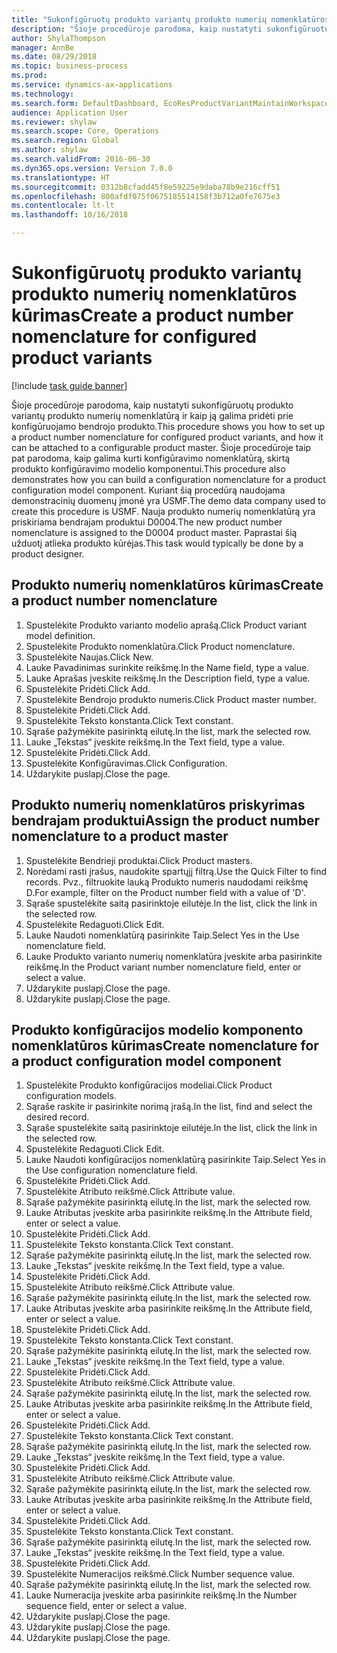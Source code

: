 ```yaml
--- 
title: "Sukonfigūruotų produkto variantų produkto numerių nomenklatūros kūrimas"
description: "Šioje procedūroje parodoma, kaip nustatyti sukonfigūruotų produkto variantų produkto numerių nomenklatūrą ir kaip ją galima pridėti prie konfigūruojamo bendrojo produkto."
author: ShylaThompson
manager: AnnBe
ms.date: 08/29/2018
ms.topic: business-process
ms.prod: 
ms.service: dynamics-ax-applications
ms.technology: 
ms.search.form: DefaultDashboard, EcoResProductVariantMaintainWorkspace, EcoResNomenclature, EcoResProductListPage, EcoResProductDetails, PCProductConfigurationModelListPage, PCProductConfigurationModelDetails
audience: Application User
ms.reviewer: shylaw
ms.search.scope: Core, Operations
ms.search.region: Global
ms.author: shylaw
ms.search.validFrom: 2016-06-30
ms.dyn365.ops.version: Version 7.0.0
ms.translationtype: HT
ms.sourcegitcommit: 0312b8cfadd45f8e59225e9daba78b9e216cff51
ms.openlocfilehash: 800afdf075f0675185514158f3b712a0fe7675e3
ms.contentlocale: lt-lt
ms.lasthandoff: 10/16/2018

---
```

# <a name="create-a-product-number-nomenclature-for-configured-product-variants"></a><span data-ttu-id="9c0f5-103">Sukonfigūruotų produkto variantų produkto numerių nomenklatūros kūrimas</span><span class="sxs-lookup"><span data-stu-id="9c0f5-103">Create a product number nomenclature for configured product variants</span></span>

[!include [task guide banner](../../includes/task-guide-banner.md)]

<span data-ttu-id="9c0f5-104">Šioje procedūroje parodoma, kaip nustatyti sukonfigūruotų produkto variantų produkto numerių nomenklatūrą ir kaip ją galima pridėti prie konfigūruojamo bendrojo produkto.</span><span class="sxs-lookup"><span data-stu-id="9c0f5-104">This procedure shows you how to set up a product number nomenclature for configured product variants, and how it can be attached to a configurable product master.</span></span> <span data-ttu-id="9c0f5-105">Šioje procedūroje taip pat parodoma, kaip galima kurti konfigūravimo nomenklatūrą, skirtą produkto konfigūravimo modelio komponentui.</span><span class="sxs-lookup"><span data-stu-id="9c0f5-105">This procedure also demonstrates how you can build a configuration nomenclature for a product configuration model component.</span></span> <span data-ttu-id="9c0f5-106">Kuriant šią procedūrą naudojama demonstracinių duomenų įmonė yra USMF.</span><span class="sxs-lookup"><span data-stu-id="9c0f5-106">The demo data company used to create this procedure is USMF.</span></span> <span data-ttu-id="9c0f5-107">Nauja produkto numerių nomenklatūrą yra priskiriama bendrajam produktui D0004.</span><span class="sxs-lookup"><span data-stu-id="9c0f5-107">The new product number nomenclature is assigned to the D0004 product master.</span></span> <span data-ttu-id="9c0f5-108">Paprastai šią užduotį atlieka produkto kūrėjas.</span><span class="sxs-lookup"><span data-stu-id="9c0f5-108">This task would typically be done by a product designer.</span></span>


## <a name="create-a-product-number-nomenclature"></a><span data-ttu-id="9c0f5-109">Produkto numerių nomenklatūros kūrimas</span><span class="sxs-lookup"><span data-stu-id="9c0f5-109">Create a product number nomenclature</span></span>
1. <span data-ttu-id="9c0f5-110">Spustelėkite Produkto varianto modelio aprašą.</span><span class="sxs-lookup"><span data-stu-id="9c0f5-110">Click Product variant model definition.</span></span>
2. <span data-ttu-id="9c0f5-111">Spustelėkite Produkto nomenklatūra.</span><span class="sxs-lookup"><span data-stu-id="9c0f5-111">Click Product nomenclature.</span></span>
3. <span data-ttu-id="9c0f5-112">Spustelėkite Naujas.</span><span class="sxs-lookup"><span data-stu-id="9c0f5-112">Click New.</span></span>
4. <span data-ttu-id="9c0f5-113">Lauke Pavadinimas surinkite reikšmę.</span><span class="sxs-lookup"><span data-stu-id="9c0f5-113">In the Name field, type a value.</span></span>
5. <span data-ttu-id="9c0f5-114">Lauke Aprašas įveskite reikšmę.</span><span class="sxs-lookup"><span data-stu-id="9c0f5-114">In the Description field, type a value.</span></span>
6. <span data-ttu-id="9c0f5-115">Spustelėkite Pridėti.</span><span class="sxs-lookup"><span data-stu-id="9c0f5-115">Click Add.</span></span>
7. <span data-ttu-id="9c0f5-116">Spustelėkite Bendrojo produkto numeris.</span><span class="sxs-lookup"><span data-stu-id="9c0f5-116">Click Product master number.</span></span>
8. <span data-ttu-id="9c0f5-117">Spustelėkite Pridėti.</span><span class="sxs-lookup"><span data-stu-id="9c0f5-117">Click Add.</span></span>
9. <span data-ttu-id="9c0f5-118">Spustelėkite Teksto konstanta.</span><span class="sxs-lookup"><span data-stu-id="9c0f5-118">Click Text constant.</span></span>
10. <span data-ttu-id="9c0f5-119">Sąraše pažymėkite pasirinktą eilutę.</span><span class="sxs-lookup"><span data-stu-id="9c0f5-119">In the list, mark the selected row.</span></span>
11. <span data-ttu-id="9c0f5-120">Lauke „Tekstas“ įveskite reikšmę.</span><span class="sxs-lookup"><span data-stu-id="9c0f5-120">In the Text field, type a value.</span></span>
12. <span data-ttu-id="9c0f5-121">Spustelėkite Pridėti.</span><span class="sxs-lookup"><span data-stu-id="9c0f5-121">Click Add.</span></span>
13. <span data-ttu-id="9c0f5-122">Spustelėkite Konfigūravimas.</span><span class="sxs-lookup"><span data-stu-id="9c0f5-122">Click Configuration.</span></span>
14. <span data-ttu-id="9c0f5-123">Uždarykite puslapį.</span><span class="sxs-lookup"><span data-stu-id="9c0f5-123">Close the page.</span></span>

## <a name="assign-the-product-number-nomenclature-to-a-product-master"></a><span data-ttu-id="9c0f5-124">Produkto numerių nomenklatūros priskyrimas bendrajam produktui</span><span class="sxs-lookup"><span data-stu-id="9c0f5-124">Assign the product number nomenclature to a product master</span></span>
1. <span data-ttu-id="9c0f5-125">Spustelėkite Bendrieji produktai.</span><span class="sxs-lookup"><span data-stu-id="9c0f5-125">Click Product masters.</span></span>
2. <span data-ttu-id="9c0f5-126">Norėdami rasti įrašus, naudokite spartųjį filtrą.</span><span class="sxs-lookup"><span data-stu-id="9c0f5-126">Use the Quick Filter to find records.</span></span> <span data-ttu-id="9c0f5-127">Pvz., filtruokite lauką Produkto numeris naudodami reikšmę D.</span><span class="sxs-lookup"><span data-stu-id="9c0f5-127">For example, filter on the Product number field with a value of 'D'.</span></span>
3. <span data-ttu-id="9c0f5-128">Sąraše spustelėkite saitą pasirinktoje eilutėje.</span><span class="sxs-lookup"><span data-stu-id="9c0f5-128">In the list, click the link in the selected row.</span></span>
4. <span data-ttu-id="9c0f5-129">Spustelėkite Redaguoti.</span><span class="sxs-lookup"><span data-stu-id="9c0f5-129">Click Edit.</span></span>
5. <span data-ttu-id="9c0f5-130">Lauke Naudoti nomenklatūrą pasirinkite Taip.</span><span class="sxs-lookup"><span data-stu-id="9c0f5-130">Select Yes in the Use nomenclature field.</span></span>
6. <span data-ttu-id="9c0f5-131">Lauke Produkto varianto numerių nomenklatūra įveskite arba pasirinkite reikšmę.</span><span class="sxs-lookup"><span data-stu-id="9c0f5-131">In the Product variant number nomenclature field, enter or select a value.</span></span>
7. <span data-ttu-id="9c0f5-132">Uždarykite puslapį.</span><span class="sxs-lookup"><span data-stu-id="9c0f5-132">Close the page.</span></span>
8. <span data-ttu-id="9c0f5-133">Uždarykite puslapį.</span><span class="sxs-lookup"><span data-stu-id="9c0f5-133">Close the page.</span></span>

## <a name="create-nomenclature-for-a-product-configuration-model-component"></a><span data-ttu-id="9c0f5-134">Produkto konfigūracijos modelio komponento nomenklatūros kūrimas</span><span class="sxs-lookup"><span data-stu-id="9c0f5-134">Create nomenclature for a product configuration model component</span></span>
1. <span data-ttu-id="9c0f5-135">Spustelėkite Produkto konfigūracijos modeliai.</span><span class="sxs-lookup"><span data-stu-id="9c0f5-135">Click Product configuration models.</span></span>
2. <span data-ttu-id="9c0f5-136">Sąraše raskite ir pasirinkite norimą įrašą.</span><span class="sxs-lookup"><span data-stu-id="9c0f5-136">In the list, find and select the desired record.</span></span>
3. <span data-ttu-id="9c0f5-137">Sąraše spustelėkite saitą pasirinktoje eilutėje.</span><span class="sxs-lookup"><span data-stu-id="9c0f5-137">In the list, click the link in the selected row.</span></span>
4. <span data-ttu-id="9c0f5-138">Spustelėkite Redaguoti.</span><span class="sxs-lookup"><span data-stu-id="9c0f5-138">Click Edit.</span></span>
5. <span data-ttu-id="9c0f5-139">Lauke Naudoti konfigūracijos nomenklatūrą pasirinkite Taip.</span><span class="sxs-lookup"><span data-stu-id="9c0f5-139">Select Yes in the Use configuration nomenclature field.</span></span>
6. <span data-ttu-id="9c0f5-140">Spustelėkite Pridėti.</span><span class="sxs-lookup"><span data-stu-id="9c0f5-140">Click Add.</span></span>
7. <span data-ttu-id="9c0f5-141">Spustelėkite Atributo reikšmė.</span><span class="sxs-lookup"><span data-stu-id="9c0f5-141">Click Attribute value.</span></span>
8. <span data-ttu-id="9c0f5-142">Sąraše pažymėkite pasirinktą eilutę.</span><span class="sxs-lookup"><span data-stu-id="9c0f5-142">In the list, mark the selected row.</span></span>
9. <span data-ttu-id="9c0f5-143">Lauke Atributas įveskite arba pasirinkite reikšmę.</span><span class="sxs-lookup"><span data-stu-id="9c0f5-143">In the Attribute field, enter or select a value.</span></span>
10. <span data-ttu-id="9c0f5-144">Spustelėkite Pridėti.</span><span class="sxs-lookup"><span data-stu-id="9c0f5-144">Click Add.</span></span>
11. <span data-ttu-id="9c0f5-145">Spustelėkite Teksto konstanta.</span><span class="sxs-lookup"><span data-stu-id="9c0f5-145">Click Text constant.</span></span>
12. <span data-ttu-id="9c0f5-146">Sąraše pažymėkite pasirinktą eilutę.</span><span class="sxs-lookup"><span data-stu-id="9c0f5-146">In the list, mark the selected row.</span></span>
13. <span data-ttu-id="9c0f5-147">Lauke „Tekstas“ įveskite reikšmę.</span><span class="sxs-lookup"><span data-stu-id="9c0f5-147">In the Text field, type a value.</span></span>
14. <span data-ttu-id="9c0f5-148">Spustelėkite Pridėti.</span><span class="sxs-lookup"><span data-stu-id="9c0f5-148">Click Add.</span></span>
15. <span data-ttu-id="9c0f5-149">Spustelėkite Atributo reikšmė.</span><span class="sxs-lookup"><span data-stu-id="9c0f5-149">Click Attribute value.</span></span>
16. <span data-ttu-id="9c0f5-150">Sąraše pažymėkite pasirinktą eilutę.</span><span class="sxs-lookup"><span data-stu-id="9c0f5-150">In the list, mark the selected row.</span></span>
17. <span data-ttu-id="9c0f5-151">Lauke Atributas įveskite arba pasirinkite reikšmę.</span><span class="sxs-lookup"><span data-stu-id="9c0f5-151">In the Attribute field, enter or select a value.</span></span>
18. <span data-ttu-id="9c0f5-152">Spustelėkite Pridėti.</span><span class="sxs-lookup"><span data-stu-id="9c0f5-152">Click Add.</span></span>
19. <span data-ttu-id="9c0f5-153">Spustelėkite Teksto konstanta.</span><span class="sxs-lookup"><span data-stu-id="9c0f5-153">Click Text constant.</span></span>
20. <span data-ttu-id="9c0f5-154">Sąraše pažymėkite pasirinktą eilutę.</span><span class="sxs-lookup"><span data-stu-id="9c0f5-154">In the list, mark the selected row.</span></span>
21. <span data-ttu-id="9c0f5-155">Lauke „Tekstas“ įveskite reikšmę.</span><span class="sxs-lookup"><span data-stu-id="9c0f5-155">In the Text field, type a value.</span></span>
22. <span data-ttu-id="9c0f5-156">Spustelėkite Pridėti.</span><span class="sxs-lookup"><span data-stu-id="9c0f5-156">Click Add.</span></span>
23. <span data-ttu-id="9c0f5-157">Spustelėkite Atributo reikšmė.</span><span class="sxs-lookup"><span data-stu-id="9c0f5-157">Click Attribute value.</span></span>
24. <span data-ttu-id="9c0f5-158">Sąraše pažymėkite pasirinktą eilutę.</span><span class="sxs-lookup"><span data-stu-id="9c0f5-158">In the list, mark the selected row.</span></span>
25. <span data-ttu-id="9c0f5-159">Lauke Atributas įveskite arba pasirinkite reikšmę.</span><span class="sxs-lookup"><span data-stu-id="9c0f5-159">In the Attribute field, enter or select a value.</span></span>
26. <span data-ttu-id="9c0f5-160">Spustelėkite Pridėti.</span><span class="sxs-lookup"><span data-stu-id="9c0f5-160">Click Add.</span></span>
27. <span data-ttu-id="9c0f5-161">Spustelėkite Teksto konstanta.</span><span class="sxs-lookup"><span data-stu-id="9c0f5-161">Click Text constant.</span></span>
28. <span data-ttu-id="9c0f5-162">Sąraše pažymėkite pasirinktą eilutę.</span><span class="sxs-lookup"><span data-stu-id="9c0f5-162">In the list, mark the selected row.</span></span>
29. <span data-ttu-id="9c0f5-163">Lauke „Tekstas“ įveskite reikšmę.</span><span class="sxs-lookup"><span data-stu-id="9c0f5-163">In the Text field, type a value.</span></span>
30. <span data-ttu-id="9c0f5-164">Spustelėkite Pridėti.</span><span class="sxs-lookup"><span data-stu-id="9c0f5-164">Click Add.</span></span>
31. <span data-ttu-id="9c0f5-165">Spustelėkite Atributo reikšmė.</span><span class="sxs-lookup"><span data-stu-id="9c0f5-165">Click Attribute value.</span></span>
32. <span data-ttu-id="9c0f5-166">Sąraše pažymėkite pasirinktą eilutę.</span><span class="sxs-lookup"><span data-stu-id="9c0f5-166">In the list, mark the selected row.</span></span>
33. <span data-ttu-id="9c0f5-167">Lauke Atributas įveskite arba pasirinkite reikšmę.</span><span class="sxs-lookup"><span data-stu-id="9c0f5-167">In the Attribute field, enter or select a value.</span></span>
34. <span data-ttu-id="9c0f5-168">Spustelėkite Pridėti.</span><span class="sxs-lookup"><span data-stu-id="9c0f5-168">Click Add.</span></span>
35. <span data-ttu-id="9c0f5-169">Spustelėkite Teksto konstanta.</span><span class="sxs-lookup"><span data-stu-id="9c0f5-169">Click Text constant.</span></span>
36. <span data-ttu-id="9c0f5-170">Sąraše pažymėkite pasirinktą eilutę.</span><span class="sxs-lookup"><span data-stu-id="9c0f5-170">In the list, mark the selected row.</span></span>
37. <span data-ttu-id="9c0f5-171">Lauke „Tekstas“ įveskite reikšmę.</span><span class="sxs-lookup"><span data-stu-id="9c0f5-171">In the Text field, type a value.</span></span>
38. <span data-ttu-id="9c0f5-172">Spustelėkite Pridėti.</span><span class="sxs-lookup"><span data-stu-id="9c0f5-172">Click Add.</span></span>
39. <span data-ttu-id="9c0f5-173">Spustelėkite Numeracijos reikšmė.</span><span class="sxs-lookup"><span data-stu-id="9c0f5-173">Click Number sequence value.</span></span>
40. <span data-ttu-id="9c0f5-174">Sąraše pažymėkite pasirinktą eilutę.</span><span class="sxs-lookup"><span data-stu-id="9c0f5-174">In the list, mark the selected row.</span></span>
41. <span data-ttu-id="9c0f5-175">Lauke Numeracija įveskite arba pasirinkite reikšmę.</span><span class="sxs-lookup"><span data-stu-id="9c0f5-175">In the Number sequence field, enter or select a value.</span></span>
42. <span data-ttu-id="9c0f5-176">Uždarykite puslapį.</span><span class="sxs-lookup"><span data-stu-id="9c0f5-176">Close the page.</span></span>
43. <span data-ttu-id="9c0f5-177">Uždarykite puslapį.</span><span class="sxs-lookup"><span data-stu-id="9c0f5-177">Close the page.</span></span>
44. <span data-ttu-id="9c0f5-178">Uždarykite puslapį.</span><span class="sxs-lookup"><span data-stu-id="9c0f5-178">Close the page.</span></span>


